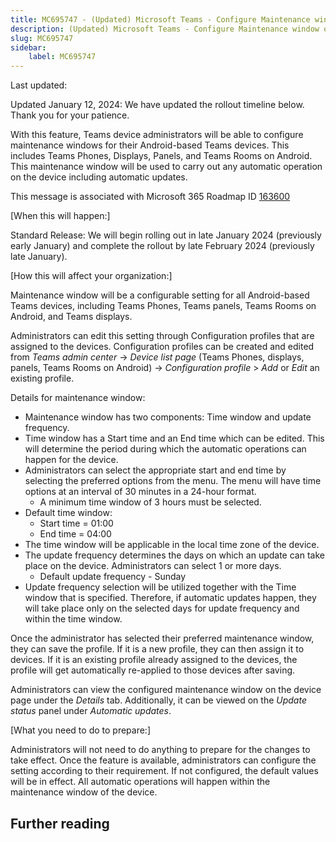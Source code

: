 ```yaml
---
title: MC695747 - (Updated) Microsoft Teams - Configure Maintenance window on Teams admin center for Android-based Teams devices
description: (Updated) Microsoft Teams - Configure Maintenance window on Teams admin center for Android-based Teams devices
slug: MC695747
sidebar:
    label: MC695747
---
```



Last updated: 

<p style="">Updated January 12, 2024: We have updated the rollout timeline below. Thank you for your patience.&nbsp;</p><p style="">With this feature, Teams device administrators will be able to configure maintenance windows for their Android-based Teams devices. This includes Teams Phones, Displays, Panels, and Teams Rooms on Android. This maintenance window will be used to carry out any automatic operation on the device including automatic updates.<br></p>
<p>This message is associated with Microsoft 365 Roadmap ID <a href="https://www.microsoft.com/microsoft-365/roadmap?filters=&amp;searchterms=163600" target="_blank">163600</a></p>
<p>[When this will happen:]</p>

<p>Standard Release: We will begin rolling out in late January 2024 (previously early January) and complete the rollout by late February 2024 (previously late January).</p>

<p>[How this will affect your organization:]</p>

<p>Maintenance window will be a configurable setting for all Android-based Teams devices, including Teams Phones, Teams panels, Teams Rooms on Android, and Teams displays.
</p><p>Administrators can edit this setting through Configuration profiles that are assigned to the devices. Configuration profiles can be created and edited from <i style="">Teams admin center</i>&nbsp;-&gt; <i style="">Device list page</i> (Teams Phones, displays, panels, Teams Rooms on Android) -&gt; <i>Configuration profile</i> &gt; <i style="">Add</i> or <i>Edit </i>an existing profile.
</p><p>Details for maintenance window:
</p><ul><li>Maintenance window has two components: Time window and update frequency.</li><li>Time window has a Start time and an End time which can be edited. This will determine the period during which the automatic operations can happen for the device.</li><li>Administrators can select the appropriate start and end time by selecting the preferred options from the menu. The menu will have time options at an interval of 30 minutes in a 24-hour format.<ul><li>A minimum time window of 3 hours must be selected.</li></ul></li><li>Default time window:<ul><li>Start time = 01:00</li><li>End time = 04:00<br></li></ul></li><li>The time window will be applicable in the local time zone of the device.</li><li>The update frequency determines the days on which an update can take place on the device. Administrators can select 1 or more days.<ul><li>Default update frequency - Sunday<br></li></ul></li><li>Update frequency selection will be utilized together with the Time window that is specified. Therefore, if automatic updates happen, they will take place only on the selected days for update frequency and within the time window.</li></ul><p>Once the administrator has selected their preferred maintenance window, they can save the profile. If it is a new profile, they can then assign it to devices. If it is an existing profile already assigned to the devices, the profile will get automatically re-applied to those devices after saving.</p><p>Administrators can view the configured maintenance window on the device page under the <i>Details </i>tab. Additionally, it can be viewed on the <i>Update status</i> panel under <i>Automatic updates</i>.</p>
<p>[What you need to do to prepare:]</p>
<p>Administrators will not need to do anything to prepare for the changes to take effect. Once the feature is available, administrators can configure the setting according to their requirement. If not configured, the default values will be in effect. All automatic operations will happen within the maintenance window of the device.</p>

## Further reading
